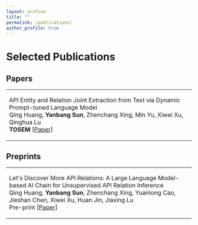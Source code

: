 ```yaml
---
layout: archive
title: ""
permalink: /publications/
author_profile: true
---
```


<style>
table.imgtable, table.imgtable td{
  /* height: auto; */
  /* text-align: left; */
}

</style>

# <i class="fa fa-fw fa-copy"></i> Selected Publications

## Papers

<table class='imgtable'>
  <tr>
    <td align="left">
      <p>
        API Entity and Relation Joint Extraction from Text via Dynamic Prompt-tuned Language Model<br>
        Qing Huang, <b>Yanbang Sun</b>, Zhenchang Xing, Min Yu, Xiwei Xu, Qinghua Lu<br>
        <b>TOSEM</b>
        [<a href="https://dl.acm.org/doi/10.1145/3607188">Paper</a>]
      </p>
    </td>
  </tr>
</table>

## Preprints

<table class='imgtable'>
  <tr>
    <td align="left">
      <p>
        Let's Discover More API Relations: A Large Language Model-based AI Chain for Unsupervised API Relation Inference<br>
        Qing Huang, <b>Yanbang Sun</b>, Zhenchang Xing, Yuanlong Cao, Jieshan Chen, Xiwei Xu, Huan Jin, Jiaxing Lu<br>
        Pre-print
        [<a href="https://arxiv.org/pdf/2311.01266.pdf">Paper</a>]
      </p>
    </td>
  </tr>
</table>


